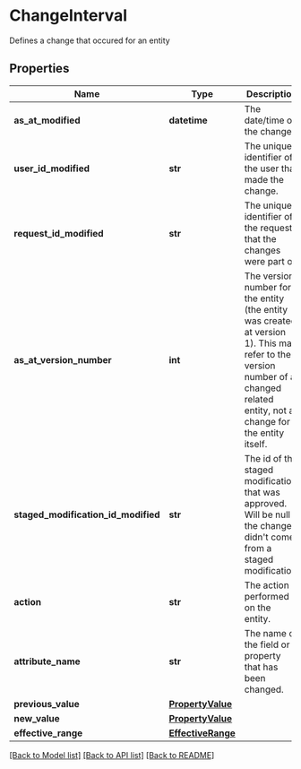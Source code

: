 # ChangeInterval

Defines a change that occured for an entity

## Properties
Name | Type | Description | Notes
------------ | ------------- | ------------- | -------------
**as_at_modified** | **datetime** | The date/time of the change. | [optional] 
**user_id_modified** | **str** | The unique identifier of the user that made the change. | [optional] 
**request_id_modified** | **str** | The unique identifier of the request that the changes were part of. | [optional] 
**as_at_version_number** | **int** | The version number for the entity (the entity was created at version 1). This may refer to the version number of a changed related entity, not a change for the entity itself. | [optional] 
**staged_modification_id_modified** | **str** | The id of the staged modification that was approved. Will be null if the change didn&#39;t come from a staged modification. | [optional] 
**action** | **str** | The action performed on the entity. | [optional] 
**attribute_name** | **str** | The name of the field or property that has been changed. | [optional] 
**previous_value** | [**PropertyValue**](PropertyValue.md) |  | [optional] 
**new_value** | [**PropertyValue**](PropertyValue.md) |  | [optional] 
**effective_range** | [**EffectiveRange**](EffectiveRange.md) |  | [optional] 

[[Back to Model list]](../README.md#documentation-for-models) [[Back to API list]](../README.md#documentation-for-api-endpoints) [[Back to README]](../README.md)


